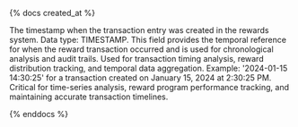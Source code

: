 {% docs created_at %}

The timestamp when the transaction entry was created in the rewards system. Data type: TIMESTAMP. This field provides the temporal reference for when the reward transaction occurred and is used for chronological analysis and audit trails. Used for transaction timing analysis, reward distribution tracking, and temporal data aggregation. Example: '2024-01-15 14:30:25' for a transaction created on January 15, 2024 at 2:30:25 PM. Critical for time-series analysis, reward program performance tracking, and maintaining accurate transaction timelines.

{% enddocs %} 